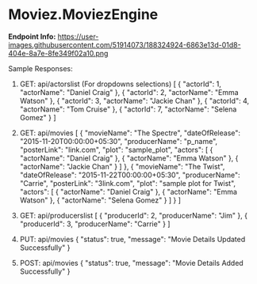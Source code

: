 # Moviez.MoviezEngine
**Endpoint Info:**
https://user-images.githubusercontent.com/51914073/188324924-6863e13d-01d8-404e-8a7e-8fe349f02a10.png

Sample Responses:
1. GET: api/actorslist (For dropdowns selections)
                    [
                      {
                        "actorId": 1,
                        "actorName": "Daniel Craig"
                      },
                      {
                        "actorId": 2,
                        "actorName": "Emma Watson"
                      },
                      {
                        "actorId": 3,
                        "actorName": "Jackie Chan"
                      },
                      {
                        "actorId": 4,
                        "actorName": "Tom Cruise"
                      },
                      {
                        "actorId": 7,
                        "actorName": "Selena Gomez"
                      }
                    ]
     
2. GET: api/movies
                    [
                      {
                        "movieName": "The Spectre",
                        "dateOfRelease": "2015-11-20T00:00:00+05:30",
                        "producerName": "p_name",
                        "posterLink": "link.com",
                        "plot": "sample_plot",
                        "actors": [
                          {
                            "actorName": "Daniel Craig"
                          },
                          {
                            "actorName": "Emma Watson"
                          },
                          {
                            "actorName": "Jackie Chan"
                          }
                        ]
                      },
                      {
                        "movieName": "The Twist",
                        "dateOfRelease": "2015-11-22T00:00:00+05:30",
                        "producerName": "Carrie",
                        "posterLink": "3link.com",
                        "plot": "sample plot for Twist",
                        "actors": [
                          {
                            "actorName": "Daniel Craig"
                          },
                          {
                            "actorName": "Emma Watson"
                          },
                          {
                            "actorName": "Selena Gomez"
                          }
                        ]
                      }
                    ]
              
3. GET: api/producerslist
                     [
                      {
                        "producerId": 2,
                        "producerName": "Jim"
                      },
                      {
                        "producerId": 3,
                        "producerName": "Carrie"
                      }
                    ]
4. PUT: api/movies
                    {
                        "status": true,
                        "message": "Movie Details Updated Successfully"
                    }
5. POST: api/movies
                    {
                        "status": true,
                        "message": "Movie Details Added Successfully"
                    }
